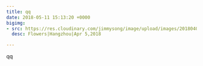 ```yaml
---
title: qq
date: 2018-05-11 15:13:20 +0000
bigimg:
- src: https://res.cloudinary.com/jimmysong/image/upload/images/2018040501.jpg
  desc: Flowers|Hangzhou|Apr 5,2018

---
```

qq